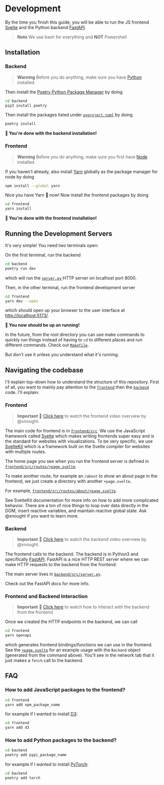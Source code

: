 # Development

By the time you finish this guide, you will be able to run the JS frontend [Svelte](https://kit.svelte.dev/) and the Python backend [FastAPI](https://fastapi.tiangolo.com/).

> **Note**
> We use bash for everything and **NOT** Powershell

## Installation

### Backend

> **Warning**
> Before you do anything, make sure you have [Python](https://www.python.org/downloads/) installed.

Then install the [Poetry Python Package Manager](https://python-poetry.org/) by doing 

```bash
cd backend
pip3 install poetry
```

Then install the packages listed under [`pyproject.toml`](./backend/pyproject.toml) by doing 

```bash
poetry install
```

**🥳 You're done with the backend installation!**

### Frontend

> **Warning**
> Before you do anything, make sure you first have [Node](https://nodejs.org/en/download) installed.

If you haven't already, also install [Yarn](https://classic.yarnpkg.com/lang/en/docs/install/#mac-stable) globally as the package manager for node by doing 

```bash
npm install --global yarn
```

Nice you have Yarn 🧶 now! Now install the frontend packages by doing

```bash
cd frontend
yarn install
```

**🥳 You're done with the frontend installation!**

## Running the Development Servers 

It's very simple! You need two terminals open:

On the first terminal, run the backend

```bash
cd backend
poetry run dev
```

which will run the [ `server.py` ](./backend/src/server.py) HTTP server on localhost port 8000.

Then, in the other terminal, run the frontend development server

```bash
cd frontend
yarn dev --open
```

which should open up your browser to the user interface at [http://localhost:5173/](http://localhost:5173/).

**🥳 You now should be up an running!**

In the future, from the root directory you can use make commands to quickly run things instead of having to `cd` to different places and run different commands. Check out [`Makefile`](./Makefile). 

But don't use it unless you understand what it's running.

## Navigating the codebase

I'll explain top-down how to understand the structure of this repository. First of all, you want to mainly pay attention to the [`frontend`](./frontend/) then the [`backend`](./backend/) code. I'll explain:

### Frontend

> **Important**
> 🎥 [Click here](https://drive.google.com/file/d/1KD3Hgbul0_7cIZiCaQZ1U4meCBthcrfS/view?usp=drive_link) to watch the frontend video overview by @xnought.


The main code for frontend is in [`frontend/src`](./frontend/src). We use the JavaScript framework called [Svelte](https://svelte.dev/) which makes writing frontends super easy and is the standard for websites with visualizations. To be very specific, we use [SvelteKit](https://kit.svelte.dev/) which is a framework built on the Svelte compiler for websites with multiple routes.

The home page you see when you run the frontend server is defined in [`frontend/src/routes/+page.svelte`](./frontend/src/routes/+page.svelte).

To make another route, for example an `/about` to show an about page in the frontend, we just create a directory with another `+page.svelte`.


For example, [`frontend/src/routes/about/+page.svelte`](./frontend/src/routes/about/+page.svelte).

See SvelteKit documentation for more info on how to add more complicated behavior. There are a ton of nice things to loop over data directly in the DOM, insert reactive variables, and maintain reactive global state. Ask @xnought if you want to learn more.

### Backend

> **Important**
> 🎥 [Click here](https://drive.google.com/file/d/1zOV_Gz-_MFURB0nupxCt965w1siUAaMl/view?usp=drive_link) to watch the backend video overview by @xnought.

The frontend calls to the backend. The backend is in Python3 and specifically [FastAPI](https://fastapi.tiangolo.com/). FastAPI is a nice HTTP REST server where we can make HTTP requests to the backend from the frontend.

The main server lives in [`backend/src/server.py`](./backend/src/server.py).

Check out the FastAPI docs for more info.

### Frontend and Backend Interaction

> **Important**
> 🎥 [Click here](https://drive.google.com/file/d/1micYztZj8q5oufOhVctzPvsE9U1NgnyS/view?usp=drive_link) to watch how to interact with the backend from the frontend

Once we created the HTTP endpoints in the backend, we can call 
```bash
cd frontend
yarn openapi
```

which generates frontend bindings/functions we can use in the frontend. See the [`+page.svelte`](./frontend/src/routes/page.svelte) for an example usage with the `Backend` object (generated from the command above). You'll see in the network tab that it just makes a `fetch` call to the backend.

## FAQ

### How to add JavaScript packages to the frontend?

```bash
cd frontend
yarn add npm_package_name
```

for example if I wanted to install [D3](https://www.npmjs.com/package/d3):

```bash
cd frontend
yarn add d3
```

### How to add Python packages to the backend?

```bash
cd backend
poetry add pypi_package_name
```

for example if I wanted to install [PyTorch](https://pypi.org/project/torch/):

```bash
cd backend
poetry add torch
```
